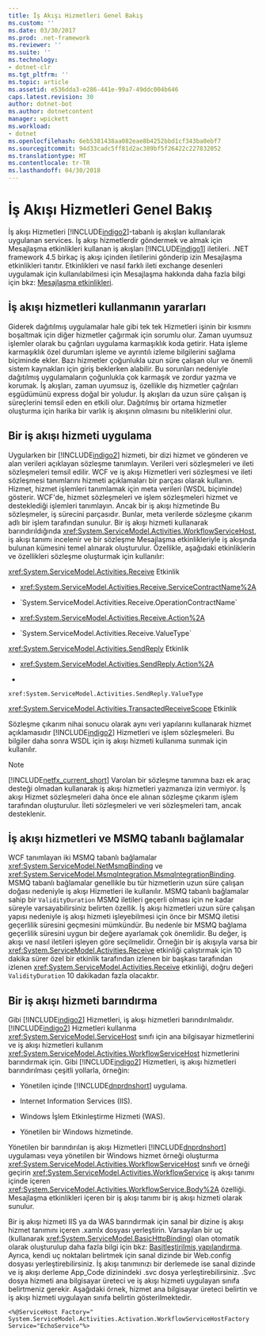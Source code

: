 ```yaml
---
title: İş Akışı Hizmetleri Genel Bakış
ms.custom: ''
ms.date: 03/30/2017
ms.prod: .net-framework
ms.reviewer: ''
ms.suite: ''
ms.technology:
- dotnet-clr
ms.tgt_pltfrm: ''
ms.topic: article
ms.assetid: e536dda3-e286-441e-99a7-49ddc004b646
caps.latest.revision: 30
author: dotnet-bot
ms.author: dotnetcontent
manager: wpickett
ms.workload:
- dotnet
ms.openlocfilehash: 6eb5381438aa082eae8b4252bbd1cf343ba0ebf7
ms.sourcegitcommit: 94d33cadc5ff81d2ac389bf5f26422c227832052
ms.translationtype: MT
ms.contentlocale: tr-TR
ms.lasthandoff: 04/30/2018
---
```

# <a name="workflow-services-overview"></a>İş Akışı Hizmetleri Genel Bakış
İş akışı Hizmetleri [!INCLUDE[indigo2](../../../../includes/indigo2-md.md)]-tabanlı iş akışları kullanılarak uygulanan services. İş akışı hizmetlerdir göndermek ve almak için Mesajlaşma etkinlikleri kullanan iş akışları [!INCLUDE[indigo1](../../../../includes/indigo1-md.md)] iletileri. .NET framework 4.5 birkaç iş akışı içinden iletilerini gönderip izin Mesajlaşma etkinlikleri tanıtır. Etkinlikleri ve nasıl farklı ileti exchange desenleri uygulamak için kullanılabilmesi için Mesajlaşma hakkında daha fazla bilgi için bkz: [Mesajlaşma etkinlikleri](../../../../docs/framework/wcf/feature-details/messaging-activities.md).  
  
## <a name="benefits-of-using-workflow-services"></a>İş akışı hizmetleri kullanmanın yararları  
 Giderek dağıtılmış uygulamalar hale gibi tek tek Hizmetleri işinin bir kısmını boşaltmak için diğer hizmetler çağırmak için sorumlu olur. Zaman uyumsuz işlemler olarak bu çağrıları uygulama karmaşıklık koda getirir. Hata işleme karmaşıklık özel durumları işleme ve ayrıntılı izleme bilgilerini sağlama biçiminde ekler. Bazı hizmetler çoğunlukla uzun süre çalışan olur ve önemli sistem kaynakları için giriş beklerken alabilir. Bu sorunları nedeniyle dağıtılmış uygulamaların çoğunlukla çok karmaşık ve zordur yazma ve korumak. İş akışları, zaman uyumsuz iş, özellikle dış hizmetler çağrıları eşgüdümünü express doğal bir yoludur. İş akışları da uzun süre çalışan iş süreçlerini temsil eden en etkili olur. Dağıtılmış bir ortama hizmetler oluşturma için harika bir varlık iş akışının olmasını bu niteliklerini olur.  
  
## <a name="implementing-a-workflow-service"></a>Bir iş akışı hizmeti uygulama  
 Uygularken bir [!INCLUDE[indigo2](../../../../includes/indigo2-md.md)] hizmeti, bir dizi hizmet ve gönderen ve alan verileri açıklayan sözleşme tanımlayın. Verileri veri sözleşmeleri ve ileti sözleşmeleri temsil edilir. WCF ve iş akışı Hizmetleri veri sözleşmesi ve ileti sözleşmesi tanımlarını hizmeti açıklamaları bir parçası olarak kullanın. Hizmet, hizmet işlemleri tanımlamak için meta verileri (WSDL biçiminde) gösterir. WCF'de, hizmet sözleşmeleri ve işlem sözleşmeleri hizmet ve desteklediği işlemleri tanımlayın. Ancak bir iş akışı hizmetinde Bu sözleşmeler, iş sürecini parçasıdır. Bunlar, meta verilerde sözleşme çıkarım adlı bir işlem tarafından sunulur. Bir iş akışı hizmeti kullanarak barındırıldığında <xref:System.ServiceModel.Activities.WorkflowServiceHost>, iş akışı tanımı incelenir ve bir sözleşme Mesajlaşma etkinlikleriyle iş akışında bulunan kümesini temel alınarak oluşturulur. Özellikle, aşağıdaki etkinliklerin ve özellikleri sözleşme oluşturmak için kullanılır:  
  
 <xref:System.ServiceModel.Activities.Receive> Etkinlik  
  
-   <xref:System.ServiceModel.Activities.Receive.ServiceContractName%2A>  
  
-   <!--zz <xref:System.ServiceModel.Activities.Receive.OperationContractName%2A>  --> `System.ServiceModel.Activities.Receive.OperationContractName`
  
-   <xref:System.ServiceModel.Activities.Receive.Action%2A>  
  
-   <!--zz <xref:System.ServiceModel.Activities.Receive.ValueType%2A>  --> `System.ServiceModel.Activities.Receive.ValueType`
  
 <xref:System.ServiceModel.Activities.SendReply> Etkinlik  
  
-   <xref:System.ServiceModel.Activities.SendReply.Action%2A>  
  
-   <!--zz <xref:System.ServiceModel.Activities.SendReply.ValueType%2A> -->
`xref:System.ServiceModel.Activities.SendReply.ValueType`
  
 <xref:System.ServiceModel.Activities.TransactedReceiveScope> Etkinlik  
  
 Sözleşme çıkarım nihai sonucu olarak aynı veri yapılarını kullanarak hizmet açıklamasıdır [!INCLUDE[indigo2](../../../../includes/indigo2-md.md)] Hizmetleri ve işlem sözleşmeleri. Bu bilgiler daha sonra WSDL için iş akışı hizmeti kullanıma sunmak için kullanılır.  
  
> [!NOTE]
>  [!INCLUDE[netfx_current_short](../../../../includes/netfx-current-short-md.md)] Varolan bir sözleşme tanımına bazı ek araç desteği olmadan kullanarak iş akışı hizmetleri yazmanıza izin vermiyor. İş akışı Hizmet sözleşmeleri daha önce ele alınan sözleşme çıkarım işlem tarafından oluşturulur. İleti sözleşmeleri ve veri sözleşmeleri tam, ancak desteklenir.  
  
## <a name="workflow-services-and-msmq-based-bindings"></a>İş akışı hizmetleri ve MSMQ tabanlı bağlamalar  
 WCF tanımlayan iki MSMQ tabanlı bağlamalar <xref:System.ServiceModel.NetMsmqBinding> ve <xref:System.ServiceModel.MsmqIntegration.MsmqIntegrationBinding>.  MSMQ tabanlı bağlamalar genellikle bu tür hizmetlerin uzun süre çalışan doğası nedeniyle iş akışı Hizmetleri ile kullanılır. MSMQ tabanlı bağlamalar sahip bir `ValidityDuration` MSMQ iletileri geçerli olması için ne kadar süreyle varsayabilirsiniz belirten özellik. İş akışı hizmetleri uzun süre çalışan yapısı nedeniyle iş akışı hizmeti işleyebilmesi için önce bir MSMQ iletisi geçerlilik süresini geçmesini mümkündür. Bu nedenle bir MSMQ bağlama geçerlilik süresini uygun bir değere ayarlamak çok önemlidir. Bu değer, iş akışı ve nasıl iletileri işleyen göre seçilmelidir. Örneğin bir iş akışıyla varsa bir <xref:System.ServiceModel.Activities.Receive> etkinliği çalıştırmak için 10 dakika sürer özel bir etkinlik tarafından izlenen bir başkası tarafından izlenen <xref:System.ServiceModel.Activities.Receive> etkinliği, doğru değeri `ValidityDuration` 10 dakikadan fazla olacaktır.  
  
## <a name="hosting-a-workflow-service"></a>Bir iş akışı hizmeti barındırma  
 Gibi [!INCLUDE[indigo2](../../../../includes/indigo2-md.md)] Hizmetleri, iş akışı hizmetleri barındırılmalıdır. [!INCLUDE[indigo2](../../../../includes/indigo2-md.md)] Hizmetleri kullanma <xref:System.ServiceModel.ServiceHost> sınıfı için ana bilgisayar hizmetlerini ve iş akışı hizmetleri kullanım <xref:System.ServiceModel.Activities.WorkflowServiceHost> hizmetlerini barındırmak için. Gibi [!INCLUDE[indigo2](../../../../includes/indigo2-md.md)] Hizmetleri, iş akışı hizmetleri barındırılması çeşitli yollarla, örneğin:  
  
-   Yönetilen içinde [!INCLUDE[dnprdnshort](../../../../includes/dnprdnshort-md.md)] uygulama.  
  
-   Internet Information Services (IIS).  
  
-   Windows İşlem Etkinleştirme Hizmeti (WAS).  
  
-   Yönetilen bir Windows hizmetinde.  
  
 Yönetilen bir barındırılan iş akışı Hizmetleri [!INCLUDE[dnprdnshort](../../../../includes/dnprdnshort-md.md)] uygulaması veya yönetilen bir Windows hizmet örneği oluşturma <xref:System.ServiceModel.Activities.WorkflowServiceHost> sınıfı ve örneği geçirin <xref:System.ServiceModel.Activities.WorkflowService> iş akışı tanımı içinde içeren <xref:System.ServiceModel.Activities.WorkflowService.Body%2A> özelliği. Mesajlaşma etkinlikleri içeren bir iş akışı tanımı bir iş akışı hizmeti olarak sunulur.  
  
 Bir iş akışı hizmeti IIS ya da WAS barındırmak için sanal bir dizine iş akışı hizmet tanımını içeren .xamlx dosyası yerleştirin. Varsayılan bir uç (kullanarak <xref:System.ServiceModel.BasicHttpBinding>) olan otomatik olarak oluşturulup daha fazla bilgi için bkz: [Basitleştirilmiş yapılandırma](../../../../docs/framework/wcf/simplified-configuration.md). Ayrıca, kendi uç noktaları belirtmek için sanal dizinde bir Web.config dosyası yerleştirebilirsiniz. İş akışı tanımınızı bir derlemede ise sanal dizinde ve iş akışı derleme App_Code dizinindeki .svc dosya yerleştirebilirsiniz. .Svc dosya hizmeti ana bilgisayar üreteci ve iş akışı hizmeti uygulayan sınıfa belirtmeniz gerekir. Aşağıdaki örnek, hizmet ana bilgisayar üreteci belirtin ve iş akışı hizmeti uygulayan sınıfa belirtin gösterilmektedir.  
  
```  
<%@ServiceHost Factory=" System.ServiceModel.Activities.Activation.WorkflowServiceHostFactory  
Service="EchoService"%>  
```
